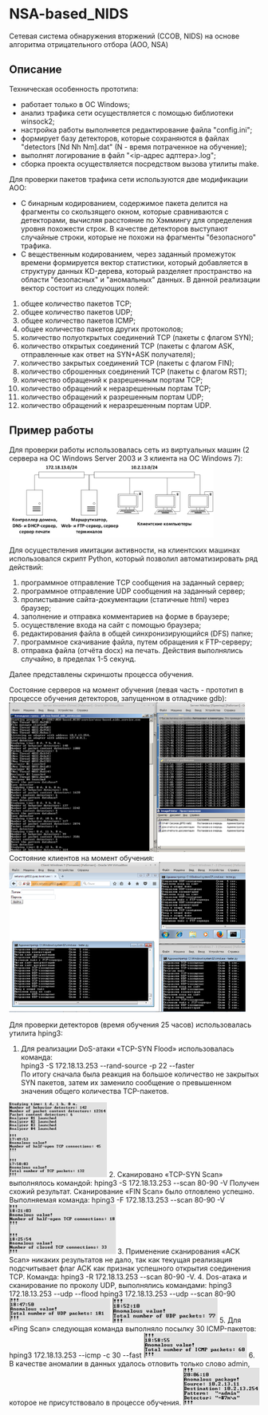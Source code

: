 # NSA-based_NIDS
Сетевая система обнаружения вторжений (ССОВ, NIDS) на основе алгоритма отрицательного отбора (АОО, NSA)

## Описание
Техническая особенность прототипа:
* работает только в ОС Windows; 
* анализ трафика сети осуществляется с помощью библиотеки winsock2;
* настройка работы выполняется редактирование файла "config.ini";
* формирует базу детекторов, которые сохраняются в файлах "detectors [Nd Nh Nm].dat" (N - время потраченное на обучение);
* выполнят логирование в файл "&lt;ip-адрес адптера&gt;.log";
* сборка проекта осуществляется посредством вызова утилиты make.

Для проверки пакетов трафика сети используются две модификации АОО:
* С бинарным кодированием, содержимое пакета делится на фрагменты со скользящего окном, которые сравниваются с детекторами, вычисляя расстояние по Хэммингу для определения уровня похожести строк. В качестве детекторов выступают случайные строки, которые не похожи на фрагменты "безопасного" трафика.
* С вещественным кодированием, через заданный промежуток времени формируется вектор статистики, который добавляется в структуру данных KD-дерева, который разделяет пространство на области "безопасных" и "аномальных" данных. В данной реализации вектор состоит из следующих полей: 
1. общее количество пакетов TCP;
2. общее количество пакетов UDP;
3. общее количество пакетов ICMP;
4. общее количество пакетов других протоколов;
5. количество полуоткрытых соединений TCP (пакеты с флагом SYN);
6. количество открытых соединений TCP (пакеты с флагом ASK, отправленные как ответ на SYN+ASK получателя);
7. количество закрытых соединений TCP (пакеты с флагом FIN);
8. количество сброшенных соединений TCP (пакеты с флагом RST);
9. количество обращений к разрешенным портам TCP;
10.	количество обращений к неразрешенным портам TCP;
11.	количество обращений к разрешенным портам UDP;
12.	количество обращений к неразрешенным портам UDP.

## Пример работы
Для проверки работы использовалась сеть из виртуальных машин (2 сервера на ОС Windows Server 2003 и 3 клиента на ОС Windows 7):  
<img src=".github/images/image1.png" height="150"/>  

Для осуществления имитации активности, на клиентских машинах использовался скрипт Python, который позволил автоматизировать ряд действий:
1.	программное отправление TCP сообщения на заданный сервер;
2.	программное отправление UDP сообщения на заданный сервер;
3.	пролистывание сайта-документации (статичные html) через браузер;
4.	заполнение и отправка комментариев на форме в браузере;
5.	осуществление входа на сайт с помощью браузера;
6.	редактирования файла в общей синхронизирующийся (DFS) папке;
7.	программное скачивание файла, путем обращения к FTP-серверу;
8.	отправка файла (отчёта docx) на печать.
Действия выполнялись случайно, в пределах 1-5 секунд. 

Далее представлены скриншоты процесса обучения.

Состояние серверов на момент обучения (левая часть - прототип в процессе обучения детекторов, запущенном в отладчике gdb):  
<img src=".github/images/image2.png" height="300"/>  
Состояние клиентов на момент обучения:  
<img src=".github/images/image3.png" height="300"/>  

Для проверки детекторов (время обучения 25 часов) использовалась утилита hping3:  
1.	Для реализации DoS-атаки «TCP-SYN Flood» использовалась команда:  
hping3 -S 172.18.13.253 --rand-source -p 22 --faster  
По итогу сначала была реакция на большое количество не закрытых SYN пакетов, затем их заменило сообщение о превышенном значения общего количества TCP-пакетов.  
<img src=".github/images/image4.png" height="150"/>  
2.	Сканировано «TCP-SYN Scan» выполнялось командой:  
hping3 -S 172.18.13.253 --scan 80-90 -V  
Получен схожий результат.  
Сканирование «FIN Scan» было отловлено успешно.  
Выполняемая команда:  
hping3 -F 172.18.13.253 --scan 80-90 -V  
<img src=".github/images/image5.png" height="100"/>  
3.	Применение сканирования «ACK Scan» никаких результатов не дало, так как текущая реализация подсчитывает флаг ACK как признак успешного открытия соединения TCP. Команда:  
hping3 -R 172.18.13.253 --scan 80-90 -V.  
4. Dos-атака и сканирование по проколу UDP, выполнялись командами:  
hping3 172.18.13.253 --udp --flood  
hping3 172.18.13.253 --udp --scan 80-90  
<img src=".github/images/image6.png" height="50"/>  
<img src=".github/images/image7.png" height="50"/>  
5.	Для «Ping Scan» следующая команда выполняло посылку 30 ICMP-пакетов:  
hping3 172.18.13.253 --icmp -c 30 --fast   
<img src=".github/images/image8.png" height="50"/>   
6. В качестве аномалии в данных удалось отловить только слово admin, которое не присутствовало в процессе обучения.   
<img src=".github/images/image9.png" height="75"/>  
